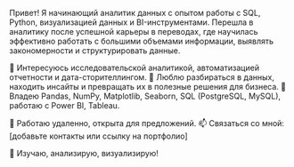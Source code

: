 Привет! Я начинающий аналитик данных с опытом работы с SQL, Python, визуализацией данных и BI-инструментами. 
Перешла в аналитику после успешной карьеры в переводах, где научилась эффективно работать с большими объемами информации, выявлять закономерности и структурировать данные.

🔹 Интересуюсь исследовательской аналитикой, автоматизацией отчетности и дата-сторителлингом.
🔹 Люблю разбираться в данных, находить инсайты и превращать их в полезные решения для бизнеса.
🔹 Владею Pandas, NumPy, Matplotlib, Seaborn, SQL (PostgreSQL, MySQL), работаю с Power BI, Tableau.

📍 Работаю удаленно, открыта для предложений.
📫 Связаться со мной: [добавьте контакты или ссылку на портфолио]

🚀 Изучаю, анализирую, визуализирую!
